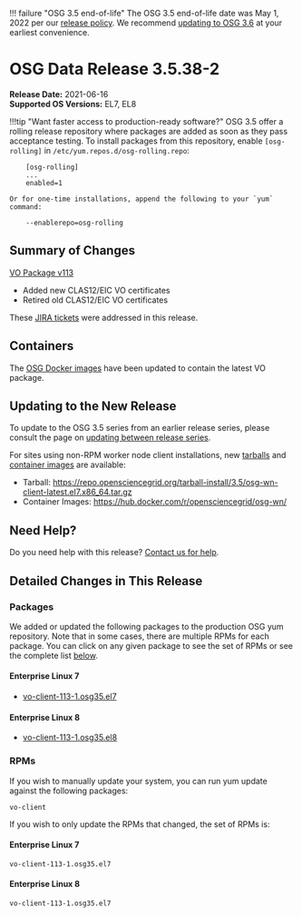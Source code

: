 !!! failure "OSG 3.5 end-of-life"
    The OSG 3.5 end-of-life date was May 1, 2022 per our
    [release policy](https://opensciencegrid.org/technology/policy/release-series/).
    We recommend
    [updating to OSG 3.6](../updating-to-osg-36.md)
    at your earliest convenience.

OSG Data Release 3.5.38-2
=========================

**Release Date:** 2021-06-16    
**Supported OS Versions:** EL7, EL8

!!!tip "Want faster access to production-ready software?"
    OSG 3.5 offer a rolling release repository where packages are added as soon as they pass acceptance testing.
    To install packages from this repository, enable `[osg-rolling]` in `/etc/yum.repos.d/osg-rolling.repo`:

        [osg-rolling]
        ...
        enabled=1

    Or for one-time installations, append the following to your `yum` command:

        --enablerepo=osg-rolling

Summary of Changes
------------------

[VO Package v113](https://github.com/opensciencegrid/osg-vo-config/releases/tag/release-113)

-   Added new CLAS12/EIC VO certificates
-   Retired old CLAS12/EIC VO certificates


These [JIRA tickets](https://opensciencegrid.atlassian.net/issues/?jql=project%20%3D%20SOFTWARE%20AND%20fixVersion%20in%20(3.5.38-2)%20ORDER%20BY%20priority%20DESC%2C%20key%20DESC) were addressed in this release.

Containers
----------

The [OSG Docker images](https://hub.docker.com/u/opensciencegrid/) have been updated to contain the latest VO package.

Updating to the New Release
---------------------------

To update to the OSG 3.5 series from an earlier release series, please consult the page on
[updating between release series](../updating-to-osg-35.md).

For sites using non-RPM worker node client installations, new [tarballs](../../worker-node/install-wn-tarball.md) and
[container images](../../worker-node/using-wn-containers.md) are available:

- Tarball: <https://repo.opensciencegrid.org/tarball-install/3.5/osg-wn-client-latest.el7.x86_64.tar.gz>
- Container Images: <https://hub.docker.com/r/opensciencegrid/osg-wn/>

Need Help?
----------

Do you need help with this release? [Contact us for help](../../common/help.md).

Detailed Changes in This Release
--------------------------------

### Packages

We added or updated the following packages to the production OSG yum repository.
Note that in some cases, there are multiple RPMs for each package.
You can click on any given package to see the set of RPMs or see the complete list [below](#rpms).

#### Enterprise Linux 7

-   [vo-client-113-1.osg35.el7](https://koji.chtc.wisc.edu/koji/search?match=glob&type=build&terms=vo-client-113-1.osg35.el7)

#### Enterprise Linux 8

-   [vo-client-113-1.osg35.el8](https://koji.chtc.wisc.edu/koji/search?match=glob&type=build&terms=vo-client-113-1.osg35.el8)

### RPMs

If you wish to manually update your system, you can run yum update against the following packages:

    vo-client

If you wish to only update the RPMs that changed, the set of RPMs is:

#### Enterprise Linux 7

``` file
vo-client-113-1.osg35.el7
```

#### Enterprise Linux 8

``` file
vo-client-113-1.osg35.el7
```
